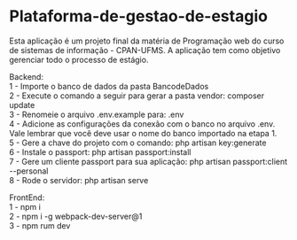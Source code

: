 # Plataforma-de-gestao-de-estagio
Esta aplicação é um projeto final da matéria de Programação web do curso de sistemas de informação - CPAN-UFMS. A aplicação tem como objetivo gerenciar todo o processo de estágio.


Backend:<br />
1 - Importe o banco de dados da pasta BancodeDados <br />
2 - Execute o comando a seguir para gerar a pasta vendor: composer update <br />
3 - Renomeie o arquivo .env.example para: .env<br />
4 - Adicione as configurações da conexão com o banco no arquivo .env. Vale lembrar que você deve usar o nome do banco importado na etapa 1.<br />
5 - Gere a chave do projeto com o comando: php artisan key:generate<br />
6 - Instale o passport: php artisan passport:install<br />
7 - Gere um cliente passport para sua aplicação: php artisan passport:client --personal <br />
8 - Rode o servidor: php artisan serve <br />

FrontEnd:<br />
1 - npm i<br />
2 - npm i -g webpack-dev-server@1<br />
3 - npm rum dev<br />